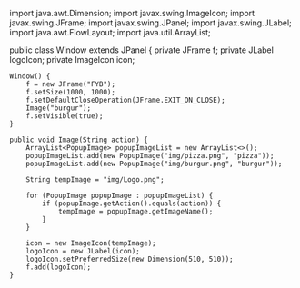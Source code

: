 
import java.awt.Dimension;
import javax.swing.ImageIcon;
import javax.swing.JFrame;
import javax.swing.JPanel;
import javax.swing.JLabel;
import java.awt.FlowLayout;
import java.util.ArrayList;

public class Window extends JPanel {
    private JFrame f;
    private JLabel logoIcon;
    private ImageIcon icon;

    Window() {
        f = new JFrame("FYB");
        f.setSize(1000, 1000);
        f.setDefaultCloseOperation(JFrame.EXIT_ON_CLOSE);
        Image("burgur");
        f.setVisible(true);
    }

    public void Image(String action) {
        ArrayList<PopupImage> popupImageList = new ArrayList<>();
        popupImageList.add(new PopupImage("img/pizza.png", "pizza"));
        popupImageList.add(new PopupImage("img/burgur.png", "burgur"));

        String tempImage = "img/Logo.png";

        for (PopupImage popupImage : popupImageList) {
            if (popupImage.getAction().equals(action)) {
                tempImage = popupImage.getImageName();
            }
        }

        icon = new ImageIcon(tempImage);
        logoIcon = new JLabel(icon);
        logoIcon.setPreferredSize(new Dimension(510, 510));
        f.add(logoIcon);
    }

